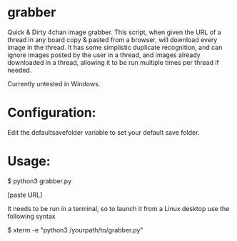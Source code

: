 grabber
=======

Quick &amp; Dirty 4chan image grabber. This script, when given the URL of a thread
in any board copy & pasted from a browser, will download every image in the thread.
It has some simplistic duplicate recognition, and can ignore images posted by the 
user in a thread, and images already downloaded in a thread, allowing it to be run
multiple times per thread if needed.

Currently untested in Windows.

Configuration:
=============
Edit the defaultsavefolder variable to set your default save folder.


Usage: 
======
$ python3 grabber.py

[paste URL]

It needs to be run in a terminal, so to launch it from a Linux desktop use the
following syntax

$ xterm -e "python3 /yourpath/to/grabber.py"
